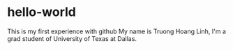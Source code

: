 # hello-world
This is my first experience with github
My name is Truong Hoang Linh, I'm a grad student of University of Texas at Dallas.
